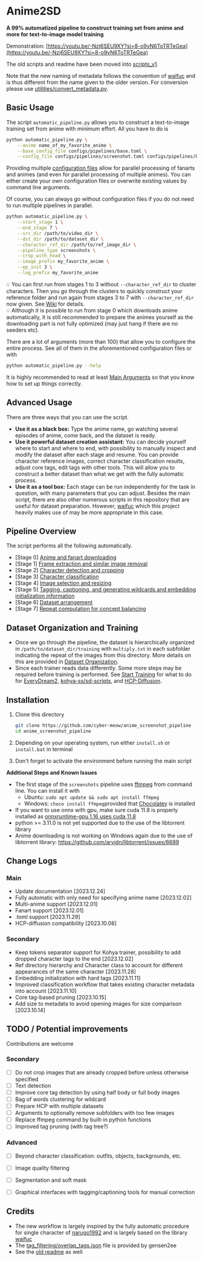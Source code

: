# Anime2SD

**A 99% automatized pipeline to construct training set from anime and more for text-to-image model training**

Demonstration: [https://youtu.be/-Nzj6SEU9XY?si=8-o9vN6ToTRTeGea](https://youtu.be/-Nzj6SEU9XY?si=8-o9vN6ToTRTeGea)

The old scripts and readme have been moved into [scripts_v1](scripts_v1).

Note that the new naming of metadata follows the convention of [waifuc](https://github.com/deepghs/waifuc) and is thus different from the name given to the older version.
For conversion please use [utilities/convert_metadata.py](utilities/convert_metadata.py).


## Basic Usage

The script `automatic_pipeline.py` allows you to construct a text-to-image training set from anime with minimum effort. All you have to do is

```bash
python automatic_pipeline.py \
    --anime name_of_my_favorite_anime \
    --base_config_file configs/pipelines/base.toml \
    --config_file configs/pipelines/screenshot.toml configs/pipelines/booru.toml [...]
```

Providing multiple [configuration files](configs/pipelines) allow for parallel processing of fanarts and animes (and even for parallel processing of multiple animes). You can either create your own configuration files or overwrite existing values by command line arguments.

Of course, you can always go without configuration files if you do not need to run multiple pipelines in parallel.

```bash
python automatic_pipeline.py \
    --start_stage 1 \
    --end_stage 7 \
    --src_dir /path/to/video_dir \
    --dst_dir /path/to/dataset_dir \
    --character_ref_dir /path/to/ref_image_dir \
    --pipeline_type screenshots \
    --crop_with_head \
    --image_prefix my_favorite_anime \
    --ep_init 3 \
    --log_prefix my_favorite_anime
```

:bulb: You can first run from stages 1 to 3 without `--character_ref_dir` to cluster characters. Then you go through the clusters to quickly construct your reference folder and run again from stages 3 to 7 with `--character_ref_dir` now given. See [Wiki](https://github.com/cyber-meow/anime_screenshot_pipeline/wiki) for details.  
:bulb:  Although it is possible to run from stage 0 which downloads anime automatically, it is still recommended to prepare the animes yourself as the downloading part is not fully optimized (may just hang if there are no seeders etc).

There are a lot of arguments (more than 100) that allow you to configure the entire process. See all of them in the aforementioned configuration files or with
```bash
python automatic_pipeline.py --help
```

It is highly recommended to read at least [Main Arguments](https://github.com/cyber-meow/anime_screenshot_pipeline/wiki/Main-Arguments) so that you know how to set up things correctly.

## Advanced Usage

There are three ways that you can use the script.

- **Use it as a black box:** Type the anime name, go watching several episodes of anime, come back, and the dataset is ready.
- **Use it powerful dataset creation assistant:** You can decide yourself where to start and where to end, with possibility to manually inspect and modify the dataset after each stage and resume. You can provide character reference images, correct character classification results, adjust core tags, edit tags with other tools. This will allow you to construct a better dataset than what we get with the fully automatic process.
- **Use it as a tool box:** Each stage can be run independently for the task in question, with many parameters that you can adjust. Besides the main script, there are also other numerous scripts in this repository that are useful for dataset preparation. However, [waifuc](https://github.com/deepghs/waifuc) which this project heavily makes use of may be more appropriate in this case.

## Pipeline Overview

The script performs all the following automatically.

- [Stage 0] [Anime and fanart downloading](https://github.com/cyber-meow/anime_screenshot_pipeline/wiki/Stage-0:-Anime-and-Fanart-Downloading)
- [Stage 1] [Frame extraction and similar image removal](https://github.com/cyber-meow/anime_screenshot_pipeline/wiki/Stage-1:-Frame-Extraction-and-Similar-Image-Removal)
- [Stage 2] [Character detection and cropping ](https://github.com/cyber-meow/anime_screenshot_pipeline/wiki/Stage-2:-Character-Detection-and-Cropping)
- [Stage 3] [Character classification](https://github.com/cyber-meow/anime_screenshot_pipeline/wiki/Stage-3:-Character-Classification)
- [Stage 4] [Image selection and resizing](https://github.com/cyber-meow/anime_screenshot_pipeline/wiki/Stage-4:-Image-Selection-and-Resizing)
- [Stage 5] [Tagging, captioning, and generating wildcards and embedding initialization information](https://github.com/cyber-meow/anime_screenshot_pipeline/wiki/Stage-5:-Tagging-and-Captioning)
- [Stage 6] [Dataset arrangement](https://github.com/cyber-meow/anime_screenshot_pipeline/wiki/Stage-6:-Dataset-Arrangement)
- [Stage 7] [Repeat computation for concept balancing](https://github.com/cyber-meow/anime_screenshot_pipeline/wiki/Stage-7:-Repeat-Computation-for-Concept-Balancing)


## Dataset Organization and Training

- Once we go through the pipeline, the dataset is hierarchically organized in `/path/to/dataset_dir/training` with `multiply.txt` in each subfolder indicating the repeat of the images from this directory. More details on this are provided in [Dataset Organization](https://github.com/cyber-meow/anime_screenshot_pipeline/wiki/Dataset-Organization).
- Since each trainer reads data differently. Some more steps may be required before training is performed. See [Start Training](https://github.com/cyber-meow/anime_screenshot_pipeline/wiki/Start-Training) for what to do for [EveryDream2](https://github.com/victorchall/EveryDream2trainer), [kohya-ss/sd-scripts](https://github.com/kohya-ss/sd-scripts), and [HCP-Diffusion](https://github.com/7eu7d7/HCP-Diffusion).

## Installation

1. Clone this directory
    ```bash
    git clone https://github.com/cyber-meow/anime_screenshot_pipeline
    cd anime_screenshot_pipeline
    ```

2.  Depending on your operating system, run either `install.sh` or `install.bat` in terminal
3. Don't forget to activate the environment before running the main script

**Additional Steps and Known Issues**
 
- The first stage of the `screenshots` pipeline uses [ffmpeg](https://ffmpeg.org/) from command line. You can install it with
    - Ubuntu: `sudo apt update && sudo apt install ffmpeg`
    - Windows: `choco install ffmpeg`provided that [Chocolatey](https://chocolatey.org/install) is installed
- If you want to use onnx with gpu, make sure cuda 11.8 is properly installed as [onnxruntime-gpu 1.16 uses cuda 11.8](https://onnxruntime.ai/docs/execution-providers/CUDA-ExecutionProvider.html#requirements) 
- python >= 3.11.0 is not yet supported due to the use of the libtorrent library
- Anime downloading is not working on Windows again due to the use of libtorrent library: https://github.com/arvidn/libtorrent/issues/6689


## Change Logs

### Main

- Update documentation [2023.12.24]
- Fully automatic with only need for specifying anime name [2023.12.02]
- Multi-anime support [2023.12.01]
- Fanart support [2023.12.01]
- .toml support [2023.11.29]
- HCP-diffusion compatibility [2023.10.08]

### Secondary

- Keep tokens separator support for Kohya trainer, possibility to add dropped character tags to the end [2023.12.02]
- Ref directory hierarchy and Character class to account for different appearances of the same character [2023.11.28]
- Embedding initialization with hard tags [2023.11.11]
- Improved classification workflow that takes existing character metadata into account [2023.11.10]
- Core tag-based pruning [2023.10.15]
- Add size to metadata to avoid opening images for size comparison [2023.10.14]


## TODO / Potential improvements

Contributions are welcome

### Secondary

- [ ] Do not crop images that are already cropped before unless otherwise specified
- [ ] Text detection
- [ ] Improve core tag detection by using half body or full body images
- [ ] Bag of words clustering for wildcard
- [ ] Prepare HCP with multiple datasets
- [ ] Arguments to optionally remove subfolders with too few images
- [ ] Replace ffmpeg command by built-in python functions
- [ ] Improved tag pruning (with tag tree?)

### Advanced

- [ ] Beyond character classification: outfits, objects, backgrounds, etc.
- [ ] Image quality filtering 
- [ ] Segmentation and soft mask
- [ ] Graphical interfaces with tagging/captioning tools for manual correction



## Credits

- The new workflow is largely inspired by the fully automatic procedure for single character of [narugo1992](https://github.com/narugo1992) and is largely based on the library [waifuc](https://github.com/deepghs/waifuc)
- The [tag_filtering/overlap_tags.json](tag_filtering/overlap_tags.json) file is provided by gensen2ee
- See the [old readme](scripts_v1/README.md) as well

